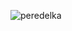 ![peredelka](https://github.com/MacOOSS/asdsa.StynatYM7a4/assets/103245719/8f2b2f0d-034c-4007-a2c9-cab68473ac38)
